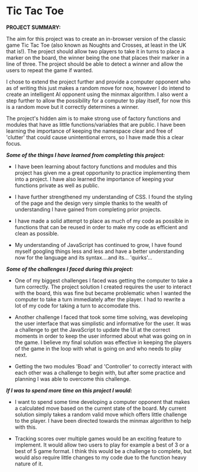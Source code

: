 # Tic Tac Toe

**PROJECT SUMMARY:**

The aim for this project was to create an in-browser version of the classic game Tic Tac Toe (also known as Noughts and Crosses, at least in the UK that is!). The project should allow two players to take it in turns to place a marker on the board, the winner being the one that places their marker in a line of three. The project should be able to detect a winner and allow the users to repeat the game if wanted.

I chose to extend the project further and provide a computer opponent who as of writing this just makes a random move for now, however I do intend to create an intelligent AI opponent using the minmax algorithm. I also went a step further to allow the possibility for a computer to play itself, for now this is a random move but it correctly determines a winner.

The project's hidden aim is to make strong use of factory functions and modules that have as little functions/variables that are public. I have been learning the importance of keeping the namespace clear and free of 'clutter' that could cause unintentional errors, so I have made this a clear focus.

_**Some of the things I have learned from completing this project:**_

- I have been learning about factory functions and modules and this project has given me a great opportunity to practice implementing them into a project. I have also learned the importance of keeping your functions private as well as public.

- I have further strengthened my understanding of CSS. I found the styling of the page and the design very simple thanks to the wealth of understanding I have gained from completing prior projects.

- I have made a solid attempt to place as much of my code as possible in functions that can be reused in order to make my code as efficient and clean as possible.

- My understanding of JavaScript has continued to grow, I have found myself googling things less and less and have a better understanding now for the language and its syntax....and its... 'quirks'...

_**Some of the challenges I faced during this project:**_

- One of my biggest challenges I faced was getting the computer to take a turn correctly. The project solution I created requires the user to interact with the board, this was fine but became problematic when I wanted the computer to take a turn immediately after the player. I had to rewrite a lot of my code for taking a turn to accomodate this.

- Another challenge I faced that took some time solving, was developing the user interface that was simplistic and informative for the user. It was a challenge to get the JavaScript to update the UI at the correct moments in order to keep the user informed about what was going on in the game. I believe my final solution was effective in keeping the players of the game in the loop with what is going on and who needs to play next.

- Getting the two modules 'Boad' and 'Controller' to correctly interact with each other was a challenge to begin with, but after some practice and planning I was able to overcome this challenge.

_**If I was to spend more time on this project I would:**_

- I want to spend some time developing a computer opponent that makes a calculated move based on the current state of the board. My current solution simply takes a random valid move which offers little challenge to the player. I have been directed towards the minmax algorithm to help with this.

- Tracking scores over multiple games would be an exciting feature to implement. It would allow two users to play for example a best of 3 or a best of 5 game format. I think this would be a challenge to complete, but would also require little changes to my code due to the function heavy nature of it.
